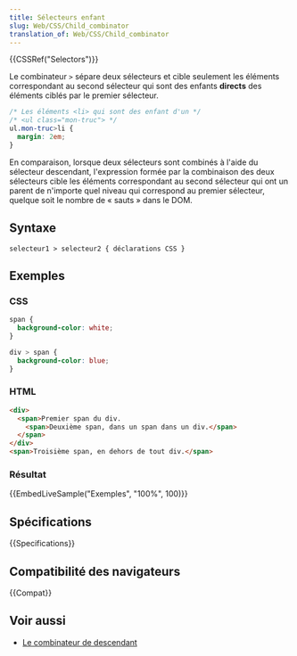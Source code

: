 ```yaml
---
title: Sélecteurs enfant
slug: Web/CSS/Child_combinator
translation_of: Web/CSS/Child_combinator
---
```


{{CSSRef("Selectors")}}

Le combinateur `>` sépare deux sélecteurs et cible seulement les éléments correspondant au second sélecteur qui sont des enfants **directs** des éléments ciblés par le premier sélecteur.

```css
/* Les éléments <li> qui sont des enfant d'un */
/* <ul class="mon-truc"> */
ul.mon-truc>li {
  margin: 2em;
}
```

En comparaison, lorsque deux sélecteurs sont combinés à l'aide du sélecteur descendant, l'expression formée par la combinaison des deux sélecteurs cible les éléments correspondant au second sélecteur qui ont un parent de n'importe quel niveau qui correspond au premier sélecteur, quelque soit le nombre de « sauts » dans le DOM.

## Syntaxe

```
selecteur1 > selecteur2 { déclarations CSS }
```

## Exemples

### CSS

```css
span {
  background-color: white;
}

div > span {
  background-color: blue;
}
```

### HTML

```html
<div>
  <span>Premier span du div.
    <span>Deuxième span, dans un span dans un div.</span>
  </span>
</div>
<span>Troisième span, en dehors de tout div.</span>
```

### Résultat

{{EmbedLiveSample("Exemples", "100%", 100)}}

## Spécifications

{{Specifications}}

## Compatibilité des navigateurs

{{Compat}}

## Voir aussi

- [Le combinateur de descendant](/fr/docs/Web/CSS/Sélecteurs_descendant)
